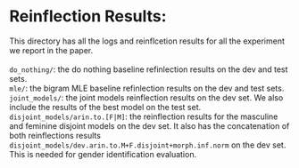 # Reinflection Results:

This directory has all the logs and reinflcetion results for all the experiment we report in the paper. </br></br>
`do_nothing/`: the do nothing baseline refinlection results on the dev and test sets.</br>
`mle/`: the bigram MLE baseline refinlection results on the dev and test sets.</br>
`joint_models/`: the joint models reinflection results on the dev set. We also include the results of the best model on the test set.</br>
`disjoint_models/arin.to.[F|M]`: the reinflection results for the masculine and feminine disjoint models on the dev set. It also has the concatenation of both reinflections results `disjoint_models/dev.arin.to.M+F.disjoint+morph.inf.norm` on the dev set. This is needed for gender identification evaluation.

